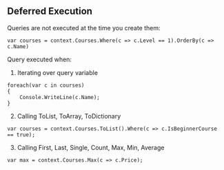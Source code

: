 ﻿## Deferred Execution
Queries are not executed at the time you create them:
```
var courses = context.Courses.Where(c => c.Level == 1).OrderBy(c => c.Name)
```
Query executed when:
1. Iterating over query variable
```
foreach(var c in courses)
{
    Console.WriteLine(c.Name);
}
```
2. Calling ToList, ToArray, ToDictionary
```
var courses = context.Courses.ToList().Where(c => c.IsBeginnerCourse == true);
```
3. Calling First, Last, Single, Count, Max, Min, Average
```
var max = context.Courses.Max(c => c.Price);
```